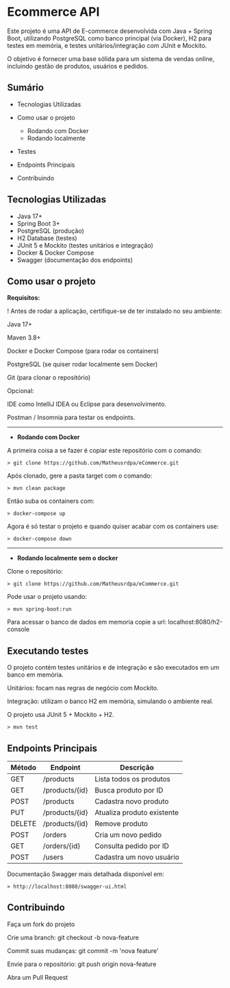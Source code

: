 
# Ecommerce API

Este projeto é uma API de E-commerce desenvolvida com Java + Spring Boot, utilizando PostgreSQL como banco principal (via Docker), H2 para testes em memória, e testes unitários/integração com JUnit e Mockito.

O objetivo é fornecer uma base sólida para um sistema de vendas online, incluindo gestão de produtos, usuários e pedidos.


## Sumário

 - Tecnologias Utilizadas

 - Como usar o projeto

    - Rodando com Docker
    - Rodando localmente

 - Testes

 - Endpoints Principais

 - Contribuindo


## Tecnologias Utilizadas

- Java 17+
- Spring Boot 3+
- PostgreSQL (produção)
- H2 Database (testes)
- JUnit 5 e Mockito (testes unitários e integração)
- Docker & Docker Compose
- Swagger (documentação dos endpoints)

## Como usar o projeto
**Requisitos:**

! Antes de rodar a aplicação, certifique-se de ter instalado no seu ambiente:

Java 17+

Maven 3.8+

Docker e Docker Compose (para rodar os containers)

PostgreSQL (se quiser rodar localmente sem Docker)

Git (para clonar o repositório)

Opcional:

IDE como IntelliJ IDEA ou Eclipse para desenvolvimento.

Postman / Insomnia para testar os endpoints.

---

-  **Rodando com Docker**

A primeira coisa a se fazer é copiar este repositório com o comando:

	> git clone https://github.com/Matheusrdpa/eCommerce.git


Após clonado, gere a pasta target com o comando:

	> mvn clean package

Então suba os containers com:

	> docker-compose up

Agora é só testar o projeto e quando quiser acabar com os containers use: 

	> docker-compose down

---

- **Rodando localmente sem o docker**

Clone o repositório:

	> git clone https://github.com/Matheusrdpa/eCommerce.git

Pode usar o projeto usando:

 	> mvn spring-boot:run
Para acessar o banco de dados em memoria copie a url: localhost:8080/h2-console






## Executando testes
O projeto contém testes unitários e de integração e são executados em um banco em memória.

Unitários: focam nas regras de negócio com Mockito.

Integração: utilizam o banco H2 em memória, simulando o ambiente real.

O projeto usa JUnit 5 + Mockito + H2.

	> mvn test
    
## Endpoints Principais

| Método | Endpoint         | Descrição                     |
|--------|-----------------|-------------------------------|
| GET    | /products       | Lista todos os produtos       |
| GET    | /products/{id}  | Busca produto por ID          |
| POST   | /products       | Cadastra novo produto         |
| PUT    | /products/{id}  | Atualiza produto existente    |
| DELETE | /products/{id}  | Remove produto                |
| POST   | /orders         | Cria um novo pedido           |
| GET    | /orders/{id}    | Consulta pedido por ID        |
| POST   | /users          | Cadastra um novo usuário      |

Documentação Swagger mais detalhada disponível em:

	> http://localhost:8080/swagger-ui.html



## Contribuindo

Faça um fork do projeto

Crie uma branch: git checkout -b nova-feature

Commit suas mudanças: git commit -m 'nova feature'

Envie para o repositório: git push origin nova-feature

Abra um Pull Request
